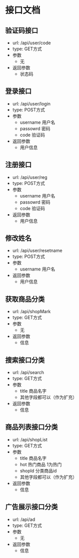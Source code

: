 # 接口文档

## 验证码接口
- url: /api/user/code
- type: GET方式	
- 参数
	- 无
- 返回参数
	- 状态码

## 登录接口
- url: /api/user/login
- type: POST方式	
- 参数
	- username 用户名
	- passowrd 密码
	- code 验证码
- 返回参数
	- 用户信息


## 注册接口
- url: /api/user/reg
- type: POST方式	
- 参数
	- username 用户名
	- passowrd 密码
	- code 验证码
- 返回参数
	- 用户信息


## 修改姓名
- url: /api/user/resetname
- type: POST方式	
- 参数
	- username 用户名
- 返回参数
	- 用户信息

## 获取商品分类
- url: /api/shopMark
- type: GET方式	
- 参数
	- 无
- 返回参数
	- 信息


## 搜索接口分类
- url: /api/search
- type: GET方式	
- 参数
	- title 商品名字
	- 其他字段都可以（作为扩充）
- 返回参数
	- 信息


## 商品列表接口分类
- url: /api/shopList
- type: GET方式	
- 参数
	- title 商品名字
	- hot 热门商品 1为热门
	- shopId 分类商品id
	- 其他字段都可以（作为扩充）
- 返回参数
	- 信息

## 广告展示接口分类
- url: /api/ad
- type: GET方式	
- 参数
	- 无
- 返回参数
	- 信息